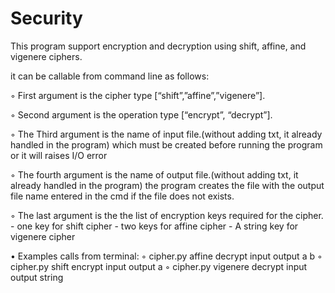 # Security

This program support encryption and decryption using shift, affine, and vigenere ciphers.

it can be  callable from command line as follows:

◦ First argument is the cipher type [“shift”,”affine”,”vigenere”].

◦ Second argument is the operation type [“encrypt”, “decrypt”].

◦ The Third argument is the name of input file.(without adding txt, it already handled in the program)
  which must be created before running the program or it will raises I/O error

◦ The fourth argument is the name of output file.(without adding txt, it already handled in the program)
  the program creates the file with the output file name entered in the cmd if the file does not exists.

◦ The last argument is the the list of encryption keys required for the cipher. 
    - one key for shift cipher
    - two keys for affine cipher
    - A string key for vigenere cipher

• Examples calls from terminal:
◦ cipher.py affine decrypt input output a b
◦ cipher.py shift encrypt input output a 
◦ cipher.py vigenere decrypt input output string


